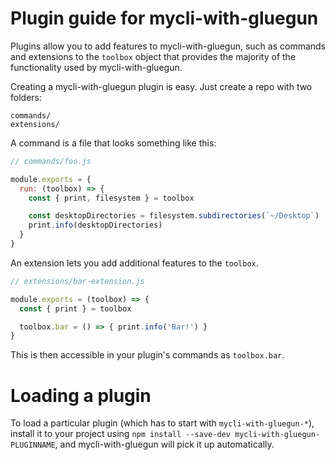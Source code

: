 # Plugin guide for mycli-with-gluegun

Plugins allow you to add features to mycli-with-gluegun, such as commands and
extensions to the `toolbox` object that provides the majority of the functionality
used by mycli-with-gluegun.

Creating a mycli-with-gluegun plugin is easy. Just create a repo with two folders:

```
commands/
extensions/
```

A command is a file that looks something like this:

```js
// commands/foo.js

module.exports = {
  run: (toolbox) => {
    const { print, filesystem } = toolbox

    const desktopDirectories = filesystem.subdirectories(`~/Desktop`)
    print.info(desktopDirectories)
  }
}
```

An extension lets you add additional features to the `toolbox`.

```js
// extensions/bar-extension.js

module.exports = (toolbox) => {
  const { print } = toolbox

  toolbox.bar = () => { print.info('Bar!') }
}
```

This is then accessible in your plugin's commands as `toolbox.bar`.

# Loading a plugin

To load a particular plugin (which has to start with `mycli-with-gluegun-*`),
install it to your project using `npm install --save-dev mycli-with-gluegun-PLUGINNAME`,
and mycli-with-gluegun will pick it up automatically.
